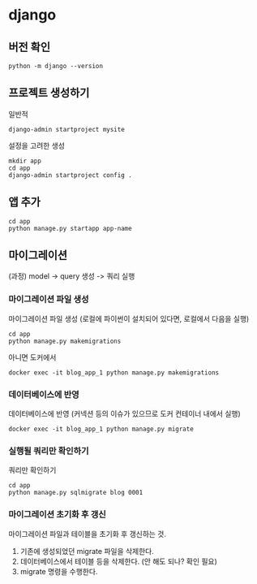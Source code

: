 # django
## 버전 확인
```shell
python -m django --version
```


## 프로젝트 생성하기
일반적
```shell
django-admin startproject mysite
```

설정을 고려한 생성
```shell
mkdir app
cd app
django-admin startproject config .
```

## 앱 추가
```shell
cd app
python manage.py startapp app-name
```

## 마이그레이션
(과정) model -> query 생성 -> 쿼리 실행

### 마이그레이션 파일 생성
마이그레이션 파일 생성 (로컬에 파이썬이 설치되어 있다면, 로컬에서 다음을 실행)
```shell
cd app
python manage.py makemigrations
```


아니면 도커에서
```shell
docker exec -it blog_app_1 python manage.py makemigrations
```

### 데이터베이스에 반영
데이터베이스에 반영 (커넥션 등의 이슈가 있으므로 도커 컨테이너 내에서 실행)
```shell
docker exec -it blog_app_1 python manage.py migrate
```


### 실행될 쿼리만 확인하기
쿼리만 확인하기
```shell
cd app
python manage.py sqlmigrate blog 0001
```


### 마이그레이션 초기화 후 갱신
마이그레이션 파일과 테이블을 초기화 후 갱신하는 것.

1. 기존에 생성되었던 migrate 파일을 삭제한다.
2. 데이터베이스에서 테이블 등을 삭제한다. (안 해도 되나? 확인 필요)
3. migrate 명령을 수행한다.

